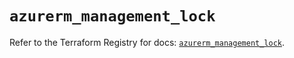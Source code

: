 # `azurerm_management_lock`

Refer to the Terraform Registry for docs: [`azurerm_management_lock`](https://registry.terraform.io/providers/hashicorp/azurerm/3.89.0/docs/resources/management_lock).
